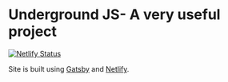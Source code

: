 # Underground JS- A very useful project

[![Netlify Status](https://api.netlify.com/api/v1/badges/d90806bd-c6e6-494d-91fd-2effac0beeb1/deploy-status)](https://app.netlify.com/sites/eager-blackwell-c3d9cd/deploys)

Site is built using [Gatsby](https://www.gatsbyjs.org) and [Netlify](http://netlify.com).
